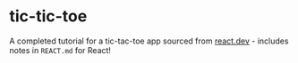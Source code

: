 # tic-tic-toe

A completed tutorial for a tic-tac-toe app sourced from [react.dev](https://react.dev/learn/tutorial-tic-tac-toe#setup-for-the-tutorial) - includes notes in `REACT.md` for React!
